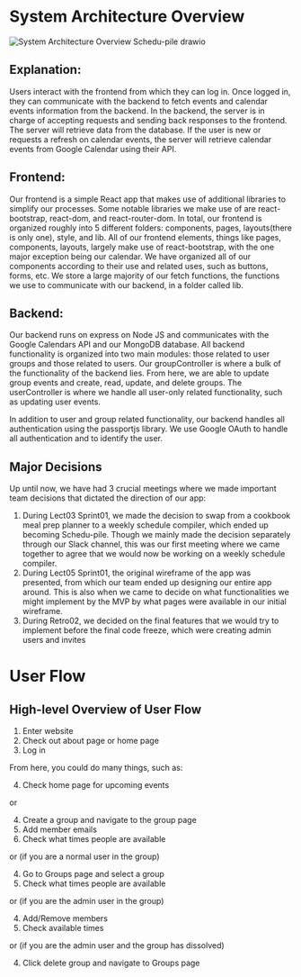 # System Architecture Overview

![System Architecture Overview Schedu-pile drawio](https://user-images.githubusercontent.com/77405374/222847080-d07c48f4-1810-42b6-832d-3e96795a4b21.png)

## Explanation:
Users interact with the frontend from which they can log in. Once logged in, they can communicate with the backend to fetch events and calendar events information from the backend. In the backend, the server is in charge of accepting requests and sending back responses to the frontend. The server will retrieve data from the database. If the user is new or requests a refresh on calendar events, the server will retrieve calendar events from Google Calendar using their API.

## Frontend:
Our frontend is a simple React app that makes use of additional libraries to simplify our processes. Some notable libraries we make use of are react-bootstrap, react-dom, and react-router-dom. In total, our frontend is organized roughly into 5 different folders: components, pages, layouts(there is only one), style, and lib. All of our frontend elements, things like pages, components, layouts, largely make use of react-bootstrap, with the one major exception being our calendar. We have organized all of our components according to their use and related uses, such as buttons, forms, etc. We store a large majority of our fetch functions, the functions we use to communicate with our backend, in a folder called lib.

## Backend: 
Our backend runs on express on Node JS and communicates with the Google Calendars API and our MongoDB database. All backend functionality is organized into two main modules: those related to user groups and those related to users. Our groupController is where a bulk of the functionality of the backend lies. From here, we are able to update group events and create, read, update, and delete groups. The userController is where we handle all user-only related functionality, such as updating user events.

In addition to user and group related functionality, our backend handles all authentication using the passportjs library. We use Google OAuth to handle all authentication and to identify the user.

## Major Decisions
Up until now, we have had 3 crucial meetings where we made important team decisions that dictated the direction of our app:
1. During Lect03 Sprint01, we made the decision to swap from a cookbook meal prep planner to a weekly schedule compiler, which ended up becoming Schedu-pile. Though we mainly made the decision separately through our Slack channel, this was our first meeting where we came together to agree that we would now be working on a weekly schedule compiler.
2. During Lect05 Sprint01, the original wireframe of the app was presented, from which our team ended up designing our entire app around. This is also when we came to decide on what functionalities we might implement by the MVP by what pages were available in our initial wireframe.
3. During Retro02, we decided on the final features that we would try to implement before the final code freeze, which were creating admin users and invites

# User Flow

## High-level Overview of User Flow
1. Enter website
2. Check out about page or home page
3. Log in

From here, you could do many things, such as:

4. Check home page for upcoming events

or

4. Create a group and navigate to the group page
5. Add member emails
6. Check what times people are available

or (if you are a normal user in the group)

4. Go to Groups page and select a group
5. Check what times people are available

or (if you are the admin user in the group)

4. Add/Remove members
5. Check available times

or (if you are the admin user and the group has dissolved)

4. Click delete group and navigate to Groups page
